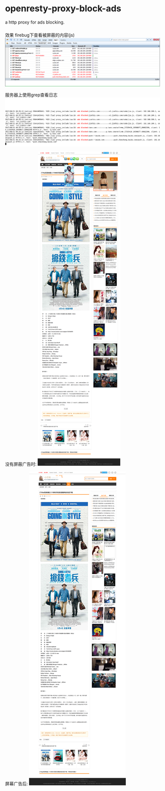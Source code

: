 # openresty-proxy-block-ads
a http proxy for ads blocking. 

###
效果
firebug下查看被屏蔽的内容(js)
![](https://github.com/hellochineseworld/openresty-proxy-block-ads/raw/master/docs/debug-firebug.png) 

服务器上使用grep查看日志
![](https://github.com/hellochineseworld/openresty-proxy-block-ads/raw/master/docs/terminal-debug-grep.png)  

没有屏蔽广告时:
![](https://github.com/hellochineseworld/openresty-proxy-block-ads/raw/master/docs/demo-page-1.png)  

屏幕广告后:
![](https://github.com/hellochineseworld/openresty-proxy-block-ads/raw/master/docs/demo-page-1-clear.png)  

